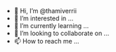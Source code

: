 - 👋 Hi, I’m @thamiverrii
- 👀 I’m interested in ...
- 🌱 I’m currently learning ...
- 💞️ I’m looking to collaborate on ...
- 📫 How to reach me ...

<!---
thamiverrii/thamiverrii is a ✨ special ✨ repository because its `README.md` (this file) appears on your GitHub profile.
You can click the Preview link to take a look at your changes.
--->
